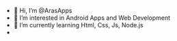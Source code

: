 - 👋 Hi, I’m @ArasApps
- 👀 I’m interested in Android Apps and Web Development
- 🌱 I’m currently learning Html, Css, Js, Node.js
- 
<!---
ArasApps/ArasApps is a ✨ special ✨ repository because its `README.md` (this file) appears on your GitHub profile.
You can click the Preview link to take a look at your changes.
--->
